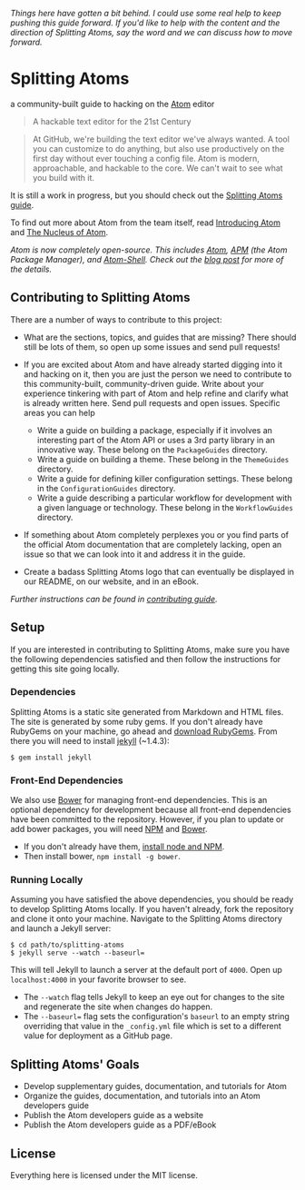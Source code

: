 *Things here have gotten a bit behind. I could use some real help to keep
pushing this guide forward. If you'd like to help with the content and the
direction of Splitting Atoms, say the word and we can discuss how to move
forward.*

# Splitting Atoms

a community-built guide to hacking on the [Atom](https://atom.io) editor

> A hackable text editor for the 21st Century

> At GitHub, we're building the text editor we've always wanted. A tool you
> can customize to do anything, but also use productively on the first day
> without ever touching a config file. Atom is modern, approachable, and
> hackable to the core. We can't wait to see what you build with it.

It is still a work in progress, but you should check out the
[Splitting Atoms guide](http://jbranchaud.github.io/splitting-atoms/).

To find out more about Atom from the team itself, read
[Introducing Atom](http://blog.atom.io/2014/02/26/introducing-atom.html) and
[The Nucleus of Atom](http://blog.atom.io/2014/02/26/the-nucleus-of-atom.html).

*Atom is now completely open-source. This includes
[Atom](https://github.com/atom/atom),
[APM](https://github.com/atom/apm) (the Atom Package Manager),
and [Atom-Shell](https://github.com/atom/atom-shell).
Check out the [blog
post](http://blog.atom.io/2014/05/06/atom-is-now-open-source.html) for more
of the details.*

## Contributing to Splitting Atoms

There are a number of ways to contribute to this project:

- What are the sections, topics, and guides that are missing? There should
still be lots of them, so open up some issues and send pull requests!

- If you are excited about Atom and have already started digging into it and
hacking on it, then you are just the person we need to contribute to this
community-built, community-driven guide. Write about your experience tinkering
with part of Atom and help refine and clarify what is already written here.
Send pull requests and open issues. Specific areas you can help
  - Write a guide on building a package, especially if it involves an interesting
  part of the Atom API or uses a 3rd party library in an innovative way. These
  belong on the `PackageGuides` directory.
  - Write a guide on building a theme. These belong in the `ThemeGuides` directory.
  - Write a guide for defining killer configuration settings. These belong in the
  `ConfigurationGuides` directory.
  - Write a guide describing a particular workflow for development with a given
  language or technology. These belong in the `WorkflowGuides` directory.

- If something about Atom completely perplexes you or you find parts of the
official Atom documentation that are completely lacking, open an issue so that
we can look into it and address it in the guide.

- Create a badass Splitting Atoms logo that can eventually be displayed in our
README, on our website, and in an eBook.

*Further instructions can be found in [contributing guide](CONTRIBUTING.md).*

## Setup

If you are interested in contributing to Splitting Atoms, make sure you have the following dependencies satisfied and then follow the instructions for getting this site going locally.

### Dependencies

Splitting Atoms is a static site generated from Markdown and HTML files. The site is generated by some ruby gems. If you don't already have RubyGems on your machine, go ahead and [download RubyGems](https://rubygems.org/pages/download). From there you will need to install [jekyll](http://jekyllrb.com/) (~1.4.3):

    $ gem install jekyll

### Front-End Dependencies

We also use [Bower](http://bower.io/) for managing front-end dependencies. This is an optional dependency for development because all front-end dependencies have been committed to the repository. However, if you plan to update or add bower packages, you will need [NPM]() and [Bower]().

- If you don't already have them, [install node and NPM](http://www.joyent.com/blog/installing-node-and-npm/).
- Then install bower, `npm install -g bower`.

### Running Locally

Assuming you have satisfied the above dependencies, you should be ready to develop Splitting Atoms locally. If you haven't already, fork the repository and clone it onto your machine. Navigate to the Splitting Atoms directory and launch a Jekyll server:

    $ cd path/to/splitting-atoms
    $ jekyll serve --watch --baseurl=

This will tell Jekyll to launch a server at the default port of `4000`. Open up `localhost:4000` in your favorite browser to see.

- The `--watch` flag tells Jekyll to keep an eye out for changes to the site and regenerate the site when changes do happen.
- The `--baseurl=` flag sets the configuration's `baseurl` to an empty string overriding that value in the `_config.yml` file which is set to a different value for deployment as a GitHub page.

## Splitting Atoms' Goals

- Develop supplementary guides, documentation, and tutorials for Atom
- Organize the guides, documentation, and tutorials into an Atom developers
  guide
- Publish the Atom developers guide as a website
- Publish the Atom developers guide as a PDF/eBook

## License

Everything here is licensed under the MIT license.
